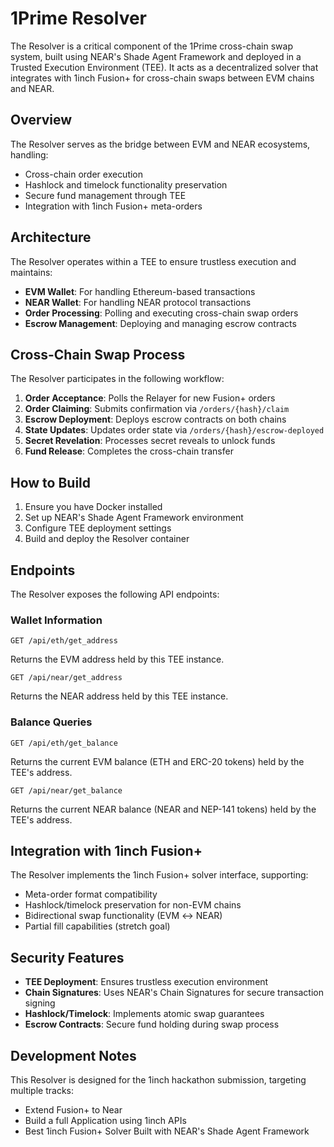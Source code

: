 # 1Prime Resolver

The Resolver is a critical component of the 1Prime cross-chain swap system, built using NEAR's Shade Agent Framework and deployed in a Trusted Execution Environment (TEE). It acts as a decentralized solver that integrates with 1inch Fusion+ for cross-chain swaps between EVM chains and NEAR.

## Overview

The Resolver serves as the bridge between EVM and NEAR ecosystems, handling:
- Cross-chain order execution
- Hashlock and timelock functionality preservation
- Secure fund management through TEE
- Integration with 1inch Fusion+ meta-orders

## Architecture

The Resolver operates within a TEE to ensure trustless execution and maintains:
- **EVM Wallet**: For handling Ethereum-based transactions
- **NEAR Wallet**: For handling NEAR protocol transactions
- **Order Processing**: Polling and executing cross-chain swap orders
- **Escrow Management**: Deploying and managing escrow contracts

## Cross-Chain Swap Process

The Resolver participates in the following workflow:

1. **Order Acceptance**: Polls the Relayer for new Fusion+ orders
2. **Order Claiming**: Submits confirmation via `/orders/{hash}/claim`
3. **Escrow Deployment**: Deploys escrow contracts on both chains
4. **State Updates**: Updates order state via `/orders/{hash}/escrow-deployed`
5. **Secret Revelation**: Processes secret reveals to unlock funds
6. **Fund Release**: Completes the cross-chain transfer

## How to Build

1. Ensure you have Docker installed
2. Set up NEAR's Shade Agent Framework environment
3. Configure TEE deployment settings
4. Build and deploy the Resolver container

## Endpoints

The Resolver exposes the following API endpoints:

### Wallet Information
```
GET /api/eth/get_address
```
Returns the EVM address held by this TEE instance.

```
GET /api/near/get_address  
```
Returns the NEAR address held by this TEE instance.

### Balance Queries
```
GET /api/eth/get_balance
```
Returns the current EVM balance (ETH and ERC-20 tokens) held by the TEE's address.

```
GET /api/near/get_balance
```
Returns the current NEAR balance (NEAR and NEP-141 tokens) held by the TEE's address.

## Integration with 1inch Fusion+

The Resolver implements the 1inch Fusion+ solver interface, supporting:
- Meta-order format compatibility
- Hashlock/timelock preservation for non-EVM chains
- Bidirectional swap functionality (EVM ↔ NEAR)
- Partial fill capabilities (stretch goal)

## Security Features

- **TEE Deployment**: Ensures trustless execution environment
- **Chain Signatures**: Uses NEAR's Chain Signatures for secure transaction signing
- **Hashlock/Timelock**: Implements atomic swap guarantees
- **Escrow Contracts**: Secure fund holding during swap process

## Development Notes

This Resolver is designed for the 1inch hackathon submission, targeting multiple tracks:
- Extend Fusion+ to Near
- Build a full Application using 1inch APIs  
- Best 1inch Fusion+ Solver Built with NEAR's Shade Agent Framework